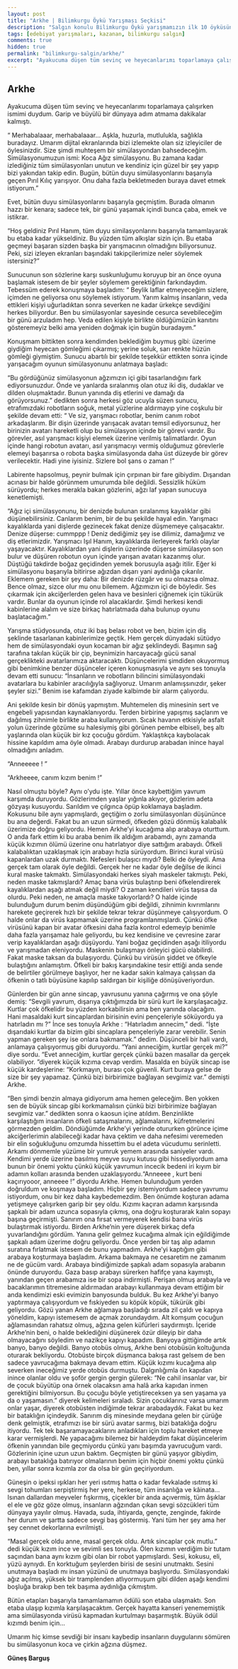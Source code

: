 ```yaml
---
layout: post
title: "Arkhe | Bilimkurgu Öykü Yarışması Seçkisi"
description: "Salgın konulu Bilimkurgu Öykü yarışmamızın ilk 10 öyküsünden biri Güneş Barguş'un Arkhe öyküsü"
tags: [edebiyat yarışmaları, kazanan, bilimkurgu salgın]
comments: true
hidden: true
permalink: "bilimkurgu-salgin/arkhe/"
excerpt: "Ayakucuma düşen tüm sevinç ve heyecanlarımı toparlamaya çalışırken ismimi duydum. Garip ve büyülü bir dünyaya adım atmama dakikalar kalmıştı."
---
```


## Arkhe

Ayakucuma düşen tüm sevinç ve heyecanlarımı toparlamaya çalışırken ismimi duydum. Garip ve büyülü bir dünyaya adım atmama dakikalar kalmıştı.  

“ Merhabalaaar, merhabalaaar… Aşkla, huzurla, mutlulukla, sağlıkla buradayız. Umarım dijital ekranlarında bizi izlemekte olan siz izleyiciler de öylesinizdir. Size şimdi muhteşem bir simülasyondan bahsedeceğim. Simülasyonumuzun ismi: Koca Ağız simülasyonu. Bu zamana kadar izlediğiniz tüm simülasyonları unutun ve kendiniz için güzel bir şey yapıp bizi yakından takip edin. Bugün, bütün duyu simülasyonlarını başarıyla geçen Pırıl Kılıç yarışıyor. Onu daha fazla bekletmeden buraya davet etmek istiyorum.”  

Evet, bütün duyu simülasyonlarını başarıyla geçmiştim. Burada olmanın hazzı bir kenara; sadece tek, bir günü yaşamak içindi bunca çaba, emek ve istikrar.  

“Hoş geldiniz Pırıl Hanım, tüm duyu similasyonlarını başarıyla tamamlayarak bu etaba kadar yükseldiniz. Bu yüzden tüm alkışlar sizin için. Bu etaba geçmeyi başaran sizden başka bir yarışmacının olmadığını biliyorsunuz. Peki, sizi izleyen ekranları başındaki takipçilerimize neler söylemek istersiniz?”  

Sunucunun son sözlerine karşı suskunluğumu koruyup bir an önce oyuna başlamak istesem de bir şeyler söylemem gerektiğinin farkındaydım. Tebessüm ederek konuşmaya başladım: “ Beylik laflar etmeyeceğim sizlere, içimden ne geliyorsa onu söylemek istiyorum. Yarım kalmış insanların, veda ettikleri kişiyi uğurladıktan sonra severken ne kadar ürkekçe sevdiğini herkes biliyordur. Ben bu simülasyonlar sayesinde cesurca sevebileceğim bir günü arzuladım hep. Veda edilen kişiyle birlikte öldüğümüzün kanıtını gösteremeyiz belki ama yeniden doğmak için bugün buradayım.”  

Konuşmam bittikten sonra kendimden beklediğim buymuş gibi: üzerime giydiğim heyecan gömleğimi çıkarmış; yerine soluk, sarı renkte hüzün gömleği giymiştim. Sunucu abartılı bir şekilde teşekkür ettikten sonra içinde yarışacağım oyunun simülasyonunu anlatmaya başladı:  

“Bu gördüğünüz simülasyonun ağzımızın içi gibi tasarlandığını fark ediyorsunuzdur. Önde ve yanlarda sıralanmış olan otuz iki diş, dudaklar ve dilden oluşmaktadır. Bunun yanında diş etlerini ve damağı da görüyorsunuz.” dedikten sonra herkesi göz ucuyla süzen sunucu, etrafımızdaki robotların soğuk, metal yüzlerine aldırmayıp yine coşkulu bir şekilde devam etti: “ Ve siz, yarışmacı robotlar, benim canım robot arkadaşlarım. Bir dişin üzerinde yarışacak avatarı temsil ediyorsunuz, her birinizin avatarı hareketli olup bu simülasyon içinde bir görevi vardır. Bu görevler, asıl yarışmacı kişiyi elemek üzerine verilmiş talimatlardır. Oyun içinde hangi robotun avatarı, asıl yarışmacıyı vermiş olduğumuz görevlerle elemeyi başarırsa o robota başka simülasyonda daha üst düzeyde bir görev verilecektir. Hadi yine iyisiniz. Sizlere bol şans o zaman !”  

Labirente hapsolmuş, peynir bulmak için çırpınan bir fare gibiydim. Dışarıdan acınası bir halde görünmem umurumda bile değildi. Sessizlik hüküm sürüyordu; herkes merakla bakan gözlerini, ağzı laf yapan sunucuya kenetlemişti.  

“Ağız içi simülasyonunu, bir denizde bulunan sıralanmış kayalıklar gibi düşünebilirsiniz. Canlarım benim, bir de bu şekilde hayal edin. Yarışmacı kayalıklarda yani dişlerde gezinecek fakat denize düşmemeye çalışacaktır. Denize düşerse: cummppp ! Deniz dediğimiz şey ise dilimiz, damağımız ve diş etlerimizdir. Yarışmacı Işıl Hanım, kayalıklarda ilerleyerek farklı olaylar yaşayacaktır. Kayalıklardan yani dişlerin üzerinde düşerse simülasyon son bulur ve düşüren robotun oyun içinde yarışan avatarı kazanmış olur. Düştüğü takdirde boğaz geçidinden yemek borusuyla aşağı itilir. Eğer ki simülasyonu başarıyla bitirirse ağızdan dışarı yani aydınlığa çıkarılır. Eklemem gereken bir şey daha: Bir denizde rüzgâr ve su olmazsa olmaz. Bence olmaz, sizce olur mu onu bilemem. Ağzımızın içi de böyledir. Ses çıkarmak için akciğerlerden gelen hava ve besinleri çiğnemek için tükürük vardır. Bunlar da oyunun içinde rol alacaklardır. Şimdi herkesi kendi kabinlerine alalım ve size birkaç hatırlatmada daha bulunup oyunu başlatacağım.”  

Yarışma stüdyosunda, otuz iki baş belası robot ve ben, bizim için diş şeklinde tasarlanan kabinlerimize geçtik. Hem gerçek dünyadaki sütüdyo hem de simülasyondaki oyun kocaman bir ağız şeklindeydi. Başımın sağ tarafına takılan küçük bir çip, beynimizin harcayacağı gücü sanal gerçeklikteki avatarlarımıza aktaracaktı. Düşüncelerimi şimdiden okuyormuş gibi benimkine benzer düşünceler içeren konuşmasıyla ve aynı ses tonuyla devam etti sunucu: “İnsanların ve robotların bilincini simülasyondaki avatarlara bu kabinler aracılığıyla sağlıyoruz. Umarım anlamışsınızdır, şeker şeyler sizi.” Benim ise kafamdan ziyade kalbimde bir alarm çalıyordu.  

Ani şekilde kesin bir dönüş yapmıştım. Muhtemelen diş minesinin sert ve engebeli yapısından kaynaklanıyordu. Terden birbirine yapışmış saçlarım ve dağılmış zihnimle birlikte araba kullanıyorum. Sıcak havanın etkisiyle asfalt yolun üzerinde gözüme su halesiymiş gibi görünen pembe elbiseli, beş altı yaşlarında olan küçük bir kız çocuğu gördüm. Yaklaştıkça kaybolacak hissine kapıldım ama öyle olmadı. Arabayı durdurup arabadan inince hayal olmadığını anladım.  

“Anneeeee ! ”  

“Arkheeee, canım kızım benim !”  

Nasıl olmuştu böyle? Aynı o’ydu işte. Yıllar önce kaybettiğim yavrum karşımda duruyordu. Gözlerimden yaşlar yığınla akıyor, gözlerim adeta gözyaşı kusuyordu. Sarıldım ve çılgınca öpüp koklamaya başladım. Kokusunu bile aynı yapmışlardı, geçtiğim o zorlu simülasyonları düşününce bu ana değerdi. Fakat bu an uzun sürmedi, öfkeden gözü dönmüş kalabalık üzerimize doğru geliyordu. Hemen Arkhe’yi kucağıma alıp arabaya oturttum. O anda fark ettim ki bu araba benim ilk aldığım arabamdı, aynı zamanda küçük kızımın ölümü üzerine onu hatırlatıyor diye sattığım arabaydı. Öfkeli kalabalıktan uzaklaşmak için arabayı hızla sürüyordum. Birinci kural virüsü kapanlardan uzak durmaktı. Nefesleri bulaşıcı mıydı? Belki de öyleydi. Ama gerçek tam olarak öyle değildi. Gerçek her ne kadar öyle değilse de ikinci kural maske takmaktı. Simülasyondaki herkes siyah maskeler takmıştı. Peki, neden maske takmışlardı? Amaç bana virüs bulaştırıp beni öfkelendirerek kayalıklardan aşağı atmak değil miydi? O zaman kendileri virüs taşısa da olurdu. Peki neden, ne amaçla maske takıyorlardı? O halde içinde bulunduğum durum benim düşündüğüm gibi değildi, zihnimin kıvrımlarını harekete geçirerek hızlı bir şekilde tekrar tekrar düşünmeye çalışıyordum. O halde onlar da virüs kapmamak üzerine programlanmışlardı. Çünkü öfke virüsünü kapan bir avatar öfkesini daha fazla kontrol edemeyip benimle daha fazla yarışamaz hale geliyordu, bu kez kendisine ve çevresine zarar verip kayalıklardan aşağı düşüyordu. Yani boğaz geçidinden aşağı itiliyordu ve yarışmadan eleniyordu.  Maskenin bulaşmayı önleyici gücü olabilirdi. Fakat maske taksan da bulaşıyordu. Çünkü bu virüsün şiddet ve öfkeyle bulaştığını anlamıştım. Öfkeli bir bakış karşındakine tesir ettiği anda sende de belirtiler görülmeye başlıyor, her ne kadar sakin kalmaya çalışsan da öfkenin o tatlı büyüsüne kapılıp saldırgan bir kişiliğe dönüşüveriyordun.  

Günlerden bir gün anne sincap, yavrusunu yanına çağırmış ve ona şöyle demiş: “Sevgili yavrum, dışarıya çıktığımızda bir sürü kurt ile karşılaşacağız. Kurtlar çok öfkelidir bu yüzden korkabilirsin ama ben yanında olacağım. Hani masaldaki kurt sincaplardan birisinin evini pençeleriyle söküyordu ya hatırladın mı ?” İnce ses tonuyla Arkhe : “Hatırladım annecim,” dedi. “İşte dışarıdaki kurtlar da bizim gibi sincaplara pençeleriyle zarar verebilir. Senin yapman gereken şey ise onlara bakmamak.” dedim. Düşünceli bir hali vardı, anlamaya çalışıyormuş gibi duruyordu. “Yani anneciğim, kurtlar gerçek mi?” diye sordu. “Evet anneciğim, kurtlar gerçek çünkü bazen masallar da gerçek olabiliyor. ”diyerek küçük kızıma cevap verdim. Masalda en büyük sincap ise küçük kardeşlerine: “Korkmayın, burası çok güvenli. Kurt buraya gelse de size bir şey yapamaz. Çünkü bizi birbirimize bağlayan sevgimiz var.” demişti Arkhe.  

“Ben şimdi benzin almaya gidiyorum ama hemen geleceğim. Ben yokken sen de büyük sincap gibi korkmamalısın çünkü bizi birbirimize bağlayan sevgimiz var.” dedikten sonra o kaosun içine atıldım. Benzinlikte karşılaştığım insanların öfkeli sataşmalarını, ağlamalarını, küfretmelerini görmezden geldim. Döndüğümde Arkhe’yi yerinde otururken görünce içime akciğerlerimin alabileceği kadar hava çektim ve daha nefesimi veremeden bir elin soğukluğunu omzumda hissettim bu el adeta vücudumu serinletti. Arkamı dönmemle yüzüme bir yumruk yemem arasında saniyeler vardı. Kendimi yerde üzerine basılmış meyve suyu kutusu gibi hissediyordum ama bunun bir önemi yoktu çünkü küçük yavrumun incecik bedeni iri kıyım bir adamın kolları arasında benden uzaklaşıyordu.“Anneeee , kurt beni kaçırıyooor, anneeee !” diyordu Arkhe. Hemen bulunduğum yerden doğruldum ve koşmaya başladım. Hiçbir şey istemiyordum sadece yavrumu istiyordum, onu bir kez daha kaybedemezdim. Ben önümde koşturan adama yetişmeye çalışırken garip bir şey oldu. Kızımı kaçıran adamın karşısında şapkalı bir adam uzunca sopasıyla çıkmış, ona doğru koşturarak kalın sopayı başına geçirmişti. Sanırım ona fırsat vermeyerek kendisi bana virüs bulaştırmak istiyordu. Birden Arkhe’nin yere düşerek birkaç defa yuvarlandığını gördüm. Yanına gelir gelmez kucağıma almak için eğildiğimde şapkalı adam üzerime doğru geliyordu. Önce yerden bir taş alıp adamın suratına fırlatmak istesem de bunu yapmadım. Arkhe’yi kaptığım gibi arabaya koşturmaya başladım. Arkama bakmaya ne cesaretim ne zamanım ne de gücüm vardı. Arabaya bindiğimizde şapkalı adam sopasıyla arabanın önünde duruyordu. Gaza basıp arabayı sürerken hafifçe yana kaymıştı, yanından geçen arabamıza ise bir sopa indirmişti. Perişan olmuş arabayla ve bacaklarımın titremesine aldırmadan arabayı kullanmaya devam ettiğim bir anda kendimizi eski evimizin banyosunda bulduk. Bu kez Arkhe’yi banyo yaptırmaya çalışıyordum ve fıskiyeden su köpük köpük, tükürük gibi geliyordu. Gözü yanan Arkhe ağlamaya başladığı sırada zil çaldı ve kapıya yöneldim, kapıyı istemesem de açmak zorundaydım. Alt komşum çocuğun ağlamasından rahatsız olmuş, ağzına gelen küfürleri saydırmıştı. İçeride Arkhe’nin beni, o halde beklediğini düşünerek özür dileyip bir daha olmayacağını söyledim ve nazikçe kapıyı kapadım. Banyoya gittiğimde artık banyo, banyo değildi. Banyo otobüs olmuş, Arkhe beni otobüsün koltuğunda oturarak bekliyordu. Otobüste birçok düşmanca bakışa rast gelsem de ben sadece yavrucağıma bakmaya devam ettim. Küçük kızımı kucağıma alıp severken ineceğimiz yerde otobüs durmuştu. Dalgınlığımla ön kapıdan inince olanlar oldu ve şoför gergin gergin gülerek: “Ne cahil insanlar var, bir de çocuk büyütüp ona örnek olacaksın ama halâ arka kapıdan inmen gerektiğini bilmiyorsun. Bu çocuğu böyle yetiştireceksen ya sen yaşama ya da o yaşamasın.” diyerek kelimeleri sıraladı. Sizin çocuklarınız varsa umarım onlar yaşar, diyerek otobüsten indiğimde tekrar arabadaydık. Fakat bu kez bir bataklığın içindeydik. Sanırım diş minesinde meydana gelen bir çürüğe denk gelmiştik, etrafımızı ise bir sürü avatar sarmış, bizi bataklığa doğru itiyordu. Tek tek başaramayacaklarını anladıkları için toplu hareket etmeye karar vermişlerdi. Ne yapacağımı bilemez bir haldeydim fakat düşüncelerim öfkenin yanından bile geçmiyordu çünkü yanı başımda yavrucuğum vardı. Gözlerinin içine uzun uzun baktım. Geçmişten bir günü yaşıyor gibiydim, arabayı bataklığa batırıyor olmalarının benim için hiçbir önemi yoktu çünkü ben, yıllar sonra kızımla zor da olsa bir gün geçiriyordum.  

Güneşin o ipeksi ışıkları her yeri ısıtmış hatta o kadar fevkalade ısıtmış ki sevgi tohumları serpiştirmiş her yere, herkese, tüm insanlığa ve kâinata… Isınan dallardan meyveler fışkırmış, çiçekler bir anda açıvermiş, tüm âşıklar el ele ve göz göze olmuş, insanların ağzından çıkan sevgi sözcükleri tüm dünyaya yayılır olmuş. Havada, suda, ihtiyarda, gençte, zenginde, fakirde her durum ve şartta sadece sevgi baş göstermiş. Yani tüm her şey ama her şey cennet dekorlarına evrilmişti.  

“Masal gerçek oldu anne, masal gerçek oldu. Artık sincaplar çok mutlu.” dedi küçük kızım ince ve sevimli ses tonuyla. Ölen kızımın verdiğim bir tutam saçından bana aynı kızım gibi olan bir robot yapmışlardı. Sesi, kokusu, eli, yüzü aynıydı. En korktuğum şeylerden birisi de sesini unutmaktı. Sesini unutmaya başladı mı insan yüzünü de unutmaya başlıyordu. Simülasyondaki ağız açılmış, yüksek bir tramplenden atlıyormuşum gibi dilden aşağı kendimi boşluğa bırakıp ben tek başıma aydınlığa çıkmıştım.  

Bütün etapları başarıyla tamamlamamın ödülü son etaba ulaşmaktı. Son etaba ulaşıp kızımla karşılaşacaktım. Gerçek hayatta kanseri yenememiştik ama simülasyonda virüsü kapmadan kurtulmayı başarmıştık. Büyük ödül kızımdı benim için…  

Umarım hiç kimse sevdiği bir insanı kaybedip insanların duygularını sömüren bu simülasyonun koca ve çirkin ağzına düşmez.  

**Güneş Barguş**
